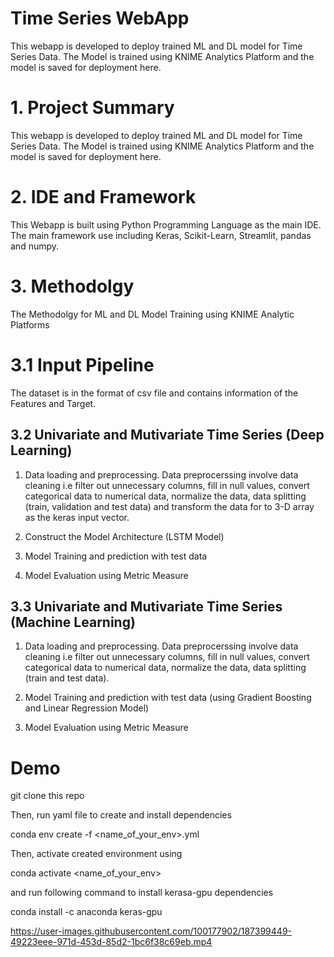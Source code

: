 # Time Series WebApp

This webapp is developed to deploy trained ML and DL model for Time Series Data. The Model is trained using KNIME Analytics Platform and the model is saved for deployment here.

# 1. Project Summary

This webapp is developed to deploy trained ML and DL model for Time Series Data. The Model is trained using KNIME Analytics Platform and the model is saved for deployment here.

# 2. IDE and Framework

This Webapp is built using Python Programming Language as the main IDE. The main framework use including Keras, Scikit-Learn, Streamlit, pandas and numpy.

# 3. Methodolgy

The Methodolgy for ML and DL Model Training using KNIME Analytic Platforms

# 3.1 Input Pipeline

The dataset is in the format of csv file and contains information of the Features and Target.


## 3.2 Univariate and Mutivariate Time Series (Deep Learning)

1. Data loading and preprocessing. Data preprocerssing involve data cleaning i.e filter out unnecessary columns, fill in null values, convert categorical data to numerical data, normalize the data, data splitting (train, validation and test data) and transform the data for to 3-D array as the keras input vector.

2. Construct the Model Architecture (LSTM Model)

3. Model Training and prediction with test data

4. Model Evaluation using Metric Measure 

## 3.3 Univariate and Mutivariate Time Series (Machine Learning)

1. Data loading and preprocessing. Data preprocerssing involve data cleaning i.e filter out unnecessary columns, fill in null values, convert categorical data to numerical data, normalize the data, data splitting (train and test data).

3. Model Training and prediction with test data (using Gradient Boosting and Linear Regression Model)

4. Model Evaluation using Metric Measure

# Demo

git clone this repo

Then, run yaml file to create and install dependencies

conda env create -f <name_of_your_env>.yml

Then, activate created environment using 

conda activate <name_of_your_env>

and run following command to install kerasa-gpu dependencies

conda install -c anaconda keras-gpu

https://user-images.githubusercontent.com/100177902/187399449-49223eee-971d-453d-85d2-1bc6f38c69eb.mp4



